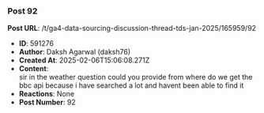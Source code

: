 ### Post 92
**Post URL**: /t/ga4-data-sourcing-discussion-thread-tds-jan-2025/165959/92
- **ID**: 591276
- **Author**: Daksh Agarwal (daksh76)
- **Created At**: 2025-02-06T15:06:08.271Z
- **Content**:  
  sir in the weather question could you provide from where do we get the bbc api because i have searched a lot and havent been able to find it
- **Reactions**: None
- **Post Number**: 92

